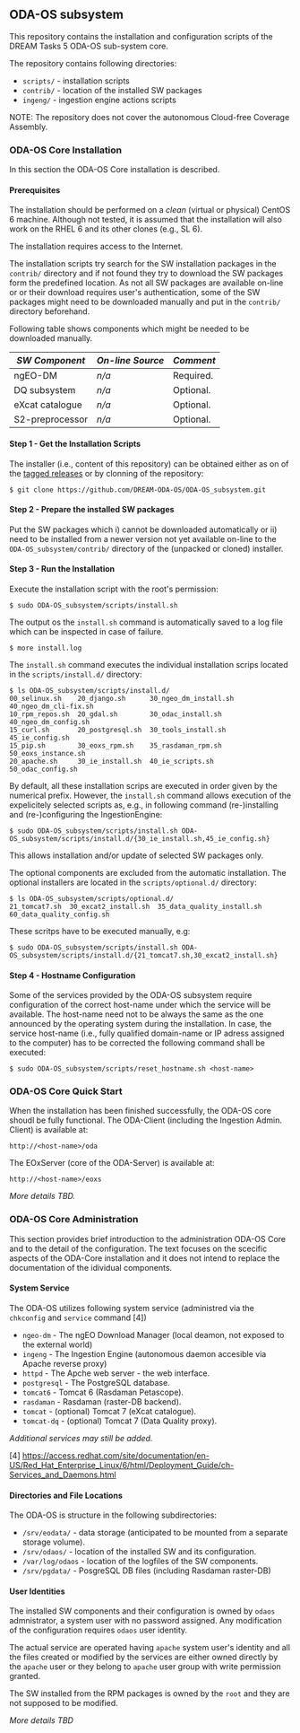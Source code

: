 ODA-OS subsystem
---------------

This repository contains the installation and configuration scripts of the
DREAM Tasks 5 ODA-OS sub-system core. 

The repository contains following directories:

-  `scripts/` - installation scripts 
-  `contrib/` - location of the installed SW packages 
-  `ingeng/`  - ingestion engine actions scripts  

NOTE: The repository does not cover the autonomous Cloud-free Coverage
Assembly.

### ODA-OS Core Installation

In this section the ODA-OS Core installation is described. 

#### Prerequisites

The installation should be performed on a *clean* (virtual or physical) 
CentOS 6 machine. Although not tested, it is assumed that the installation 
will also work on the RHEL 6 and its other clones (e.g., SL 6).

The installation requires access to the Internet. 

The installation scripts try search for the SW installation packages in the
`contrib/` directory and if not found they try to download the SW packages
form the predefined location. As not all SW packages are available on-line or
or their download requires user's authentication, some of the SW packages might 
need to be downloaded manually and put in the `contrib/` directory beforehand.

Following table shows components which might be needed to be downloaded
manually. 

*SW Component* | *On-line Source* | *Comment*
--- | --- | --- 
ngEO-DM | *n/a* | Required.
DQ subsystem | *n/a* | Optional.
eXcat catalogue | *n/a* | Optional.
S2-preprocessor | *n/a* | Optional.

#### Step 1 - Get the Installation Scripts

The installer (i.e., content of this repository) can be obtained
either as on of the [tagged releases](https://github.com/DREAM-ODA-OS/ODA-OS_subsystem/releases)
or by clonning of the repository:

```
$ git clone https://github.com/DREAM-ODA-OS/ODA-OS_subsystem.git
```

#### Step 2 - Prepare the installed SW packages

Put the SW packages which i) cannot be downloaded automatically or ii) need to
be installed from a newer version not yet available on-line to the
`ODA-OS_subsystem/contrib/` directory of the (unpacked or cloned) installer.

#### Step 3 - Run the Installation

Execute the installation script with the root's permission:

```
$ sudo ODA-OS_subsystem/scripts/install.sh
```

The output os the `install.sh` command is automatically saved to a log file
which can be inspected in case of failure.

```
$ more install.log
```

The `install.sh` command executes the individual installation scrips 
located in the `scripts/install.d/` directory: 

```
$ ls ODA-OS_subsystem/scripts/install.d/ 
00_selinux.sh    20_django.sh      30_ngeo_dm_install.sh  40_ngeo_dm_cli-fix.sh
10_rpm_repos.sh  20_gdal.sh        30_odac_install.sh     40_ngeo_dm_config.sh
15_curl.sh       20_postgresql.sh  30_tools_install.sh    45_ie_config.sh
15_pip.sh        30_eoxs_rpm.sh    35_rasdaman_rpm.sh     50_eoxs_instance.sh
20_apache.sh     30_ie_install.sh  40_ie_scripts.sh       50_odac_config.sh
```

By default, all these installation scrips are executed in order given by the 
numerical prefix. However, the `install.sh` command allows execution of 
the expelicitely selected scripts as, e.g., in following command (re-)installing
and (re-)configuring the IngestionEngine:

```
$ sudo ODA-OS_subsystem/scripts/install.sh ODA-OS_subsystem/scripts/install.d/{30_ie_install.sh,45_ie_config.sh}
```

This allows installation and/or update of selected SW packages only. 

The optional components are excluded from the automatic installation.
The optional installers are located in the `scripts/optional.d/` directory:

```
$ ls ODA-OS_subsystem/scripts/optional.d/
21_tomcat7.sh  30_excat2_install.sh  35_data_quality_install.sh  60_data_quality_config.sh
```
These scritps have to be executed manually, e.g:

```
$ sudo ODA-OS_subsystem/scripts/install.sh ODA-OS_subsystem/scripts/install.d/{21_tomcat7.sh,30_excat2_install.sh}
```

#### Step 4 - Hostname Configuration

Some of the services provided by the ODA-OS subsystem require configuration of
the correct host-name under which the service will be available. The host-name
need not to be always the same as the one announced by the operating system
during the installation. In case, the service host-name (i.e., fully qualified
domain-name or IP adress assigned to the computer) has to be corrected the
following command shall be executed:

```
$ sudo ODA-OS_subsystem/scripts/reset_hostname.sh <host-name>
```

### ODA-OS Core Quick Start 

When the installation has been finished successfully, the ODA-OS core shoudl be
fully functional. The ODA-Client (including the Ingestion Admin. Client) is
available at:

```
http://<host-name>/oda
```

The EOxServer (core of the ODA-Server) is available at:

```
http://<host-name>/eoxs
```

*More details TBD.*


### ODA-OS Core Administration

This section provides brief introduction to the administration ODA-OS Core and
to the detail of the configuration. The text focuses on the scecific aspects of
the ODA-Core installation and it does not intend to replace the documentation
of the idividual components.

#### System Service

The ODA-OS utilizes following system service (administred via the `chkconfig`
and `service` command [4])

-  `ngeo-dm` - The ngEO Download Manager (local deamon, not exposed to the external world)
-  `ingeng`  - The Ingestion Engine (autonomous daemon accesible via Apache reverse proxy)  
-  `httpd`   - The Apche web server - the web interface. 
-  `postgresql` - The PostgreSQL database.
-  `tomcat6` - Tomcat 6 (Rasdaman Petascope).
-  `rasdaman` - Rasdaman (raster-DB backend).
-  `tomcat` - (optional) Tomcat 7 (eXcat catalogue).
-  `tomcat-dq` - (optional) Tomcat 7 (Data Quality proxy).

*Additional services may still be added.*

[4] https://access.redhat.com/site/documentation/en-US/Red_Hat_Enterprise_Linux/6/html/Deployment_Guide/ch-Services_and_Daemons.html


#### Directories and File Locations 

The ODA-OS is structure in the following subdirectories:
-  `/srv/eodata/` - data storage (anticipated to be mounted from a separate storage volume). 
-  `/srv/odaos/` - location of the installed SW and its configuration.
-  `/var/log/odaos` - location of the logfiles of the SW components. 
-  `/srv/pgdata/` - PosgreSQL DB files (including Rasdaman raster-DB) 

#### User Identities 

The installed SW components and their configuration is owned by `odaos`
admnistrator, a system user with no password assigned. Any modification of the
configuration requires `odaos` user identity. 

The actual service are operated having `apache` system user's identity and all
the files created or modified by the services are either owned directly by the
`apache` user or they belong to `apache` user group with write permission
granted.

The SW installed from the RPM packages is owned by the `root` and they are not
supposed to be modified.

*More details TBD*

